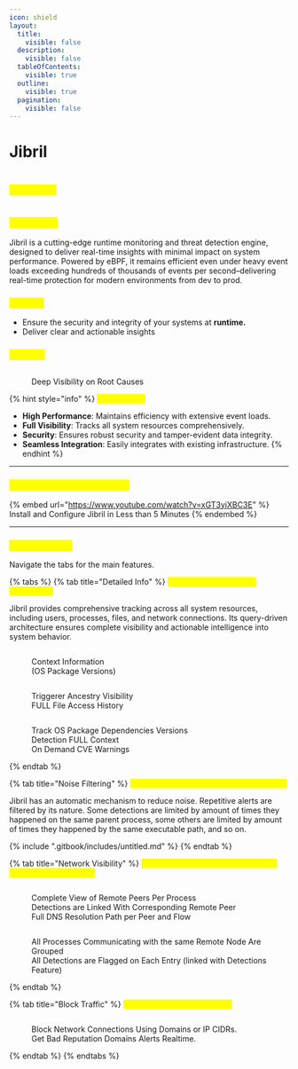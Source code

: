 ```yaml
---
icon: shield
layout:
  title:
    visible: false
  description:
    visible: false
  tableOfContents:
    visible: true
  outline:
    visible: true
  pagination:
    visible: false
---
```


# Jibril

<figure><img src=".gitbook/assets/jibril-logo-batuta-trans.png" alt=""><figcaption></figcaption></figure>

### <mark style="color:yellow;">**Use Cases**</mark>

<figure><img src=".gitbook/assets/quadrandt.png" alt=""><figcaption></figcaption></figure>

### <mark style="color:yellow;">What is it ?</mark>

Jibril is a cutting-edge runtime monitoring and threat detection engine, designed to deliver real-time insights with minimal impact on system performance. Powered by eBPF, it remains efficient even under heavy event loads exceeding hundreds of thousands of events per second–delivering real-time protection for modern environments from dev to prod.

### <mark style="color:yellow;">Mission</mark>

* Ensure the security and integrity of your systems at **runtime.**
* Deliver clear and actionable insights

### <mark style="color:yellow;">Insights</mark>

<figure><img src=".gitbook/assets/image (1) (1) (1) (1).png" alt=""><figcaption><p>Deep Visibility on Root Causes</p></figcaption></figure>

{% hint style="info" %}
<mark style="color:yellow;">**Key Benefits**</mark>

* **High Performance**: Maintains efficiency with extensive event loads.
* **Full Visibility**: Tracks all system resources comprehensively.
* **Security**: Ensures robust security and tamper-evident data integrity.
* **Seamless Integration**: Easily integrates with existing infrastructure.
{% endhint %}

***

### <mark style="color:yellow;">Jibril in less than 5 Minutes</mark>

{% embed url="https://www.youtube.com/watch?v=xGT3yiXBC3E" %}
Install and Configure Jibril in Less than 5 Minutes
{% endembed %}

***

### <mark style="color:yellow;">Main Features</mark>

Navigate the tabs for the main features.

{% tabs %}
{% tab title="Detailed Info" %}
<mark style="color:yellow;">**Detailed Security Event Information**</mark>

Jibril provides comprehensive tracking across all system resources, including users, processes, files, and network connections. Its query-driven architecture ensures complete visibility and actionable intelligence into system behavior.

<div><figure><img src=".gitbook/assets/image (2) (1) (1).png" alt=""><figcaption><p>Context Information<br>(OS Package Versions)</p></figcaption></figure> <figure><img src=".gitbook/assets/image (3) (1) (1).png" alt=""><figcaption><p>Triggerer Ancestry Visibility<br>FULL File Access History</p></figcaption></figure> <figure><img src=".gitbook/assets/image (4) (1) (1).png" alt=""><figcaption><p>Track OS Package Dependencies Versions<br>Detection FULL Context<br>On Demand CVE Warnings</p></figcaption></figure></div>
{% endtab %}

{% tab title="Noise Filtering" %}
<mark style="color:yellow;">**Prioritized Detections with Noise Filtering**</mark>

Jibril has an automatic mechanism to reduce noise. Repetitive alerts are filtered by its nature. Some detections are limited by amount of times they happened on the same parent process, some others are limited by amount of times they happened by the same executable path, and so on.

{% include ".gitbook/includes/untitled.md" %}
{% endtab %}

{% tab title="Network Visibility" %}
<mark style="color:yellow;">**Inbound and Outbound connections tied to Security Events**</mark>

<figure><img src=".gitbook/assets/image (6) (1) (1).png" alt=""><figcaption><p>Complete View of Remote Peers Per Process<br>Detections are Linked With Corresponding Remote Peer<br>Full DNS Resolution Path per Peer and Flow</p></figcaption></figure>

<figure><img src=".gitbook/assets/image (10).png" alt=""><figcaption><p>All Processes Communicating with the same Remote Node Are Grouped<br>All Detections are Flagged on Each Entry (linked with Detections Feature)</p></figcaption></figure>
{% endtab %}

{% tab title="Block Traffic" %}
<mark style="color:yellow;">**Network Policy Enforcement**</mark>

<figure><img src=".gitbook/assets/image (11).png" alt=""><figcaption><p>Block Network Connections Using Domains or IP CIDRs.<br>Get Bad Reputation Domains Alerts Realtime.</p></figcaption></figure>
{% endtab %}
{% endtabs %}
